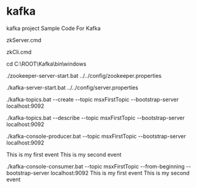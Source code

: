 # kafka
kafka project
Sample Code For Kafka

zkServer.cmd

zkCli.cmd

cd C:\ROOT\Kafka\bin\windows

./zookeeper-server-start.bat ../../config/zookeeper.properties

./kafka-server-start.bat ../../config/server.properties

./kafka-topics.bat --create --topic msxFirstTopic --bootstrap-server localhost:9092

./kafka-topics.bat --describe --topic msxFirstTopic --bootstrap-server localhost:9092

./kafka-console-producer.bat --topic msxFirstTopic --bootstrap-server localhost:9092

This is my first event This is my second event

./kafka-console-consumer.bat --topic msxFirstTopic --from-beginning --bootstrap-server localhost:9092 
This is my first event This is my second event
